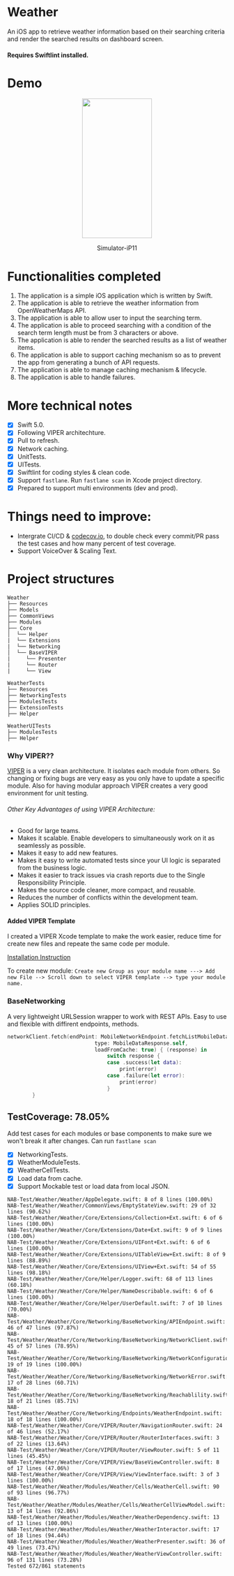 # Weather
An iOS app to retrieve weather information based on their searching criteria and render the searched results on dashboard screen.
#### Requires Swiftlint installed.

# Demo
<p align="center">
  <img width="160" height="320" src="demo.gif"/>
</p>
<p align="center"> Simulator-iP11 </p>

# Functionalities completed
1. The application is a simple iOS application which is written by Swift.
2. The application is able to retrieve the weather information from OpenWeatherMaps API.
3. The application is able to allow user to input the searching term.
4. The application is able to proceed searching with a condition of the search term length
must be from 3 characters or above.
5. The application is able to render the searched results as a list of weather items.
6. The application is able to support caching mechanism so as to prevent the app from
generating a bunch of API requests.
7. The application is able to manage caching mechanism & lifecycle.
8. The application is able to handle failures.

# More technical notes
- [x] Swift 5.0.
- [x] Following VIPER architechture.
- [x] Pull to refresh.
- [x] Network caching.
- [x] UnitTests.
- [x] UITests.
- [x] Swiftlint for coding styles & clean code.
- [x] Support `fastlane`. Run `fastlane scan` in Xcode project directory.
- [x] Prepared to support multi environments (dev and prod).

# Things need to improve:
- Intergrate CI/CD & [codecov.io](https://medium.com/@smalam119/viper-design-pattern-for-ios-application-development-7a9703902af6), to double check every commit/PR pass the test cases and how many percent of test coverage.
- Support VoiceOver & Scaling Text.

# Project structures
```
Weather
├── Resources
├── Models
├── CommonViews
├── Modules
├── Core
│  └── Helper
|  └── Extensions
|  └── Networking
│  └── BaseVIPER
|     └── Presenter
|     └── Router
|     └── View

WeatherTests
├── Resources
├── NetworkingTests
├── ModulesTests
├── ExtensionTests
├── Helper

WeatherUITests
├── ModulesTests
├── Helper
```


### Why VIPER??
[VIPER](https://medium.com/@smalam119/viper-design-pattern-for-ios-application-development-7a9703902af6) is a very clean architecture. It isolates each module from others. So changing or fixing bugs are very easy as you only have to update a specific module. Also for having modular approach VIPER creates a very good environment for unit testing.

###### Other Key Advantages of using VIPER Architecture:
- Good for large teams.
- Makes it scalable. Enable developers to simultaneously work on it as seamlessly as possible.
- Makes it easy to add new features.
- Makes it easy to write automated tests since your UI logic is separated from the business logic.
- Makes it easier to track issues via crash reports due to the Single Responsibility Principle.
- Makes the source code cleaner, more compact, and reusable.
- Reduces the number of conflicts within the development team.
- Applies SOLID principles.

#### Added VIPER Template
I created a VIPER Xcode template to make the work easier, reduce time for create new files and repeate the same code per module.

[Installation Instruction](https://github.com/m-rec/524ad38f766143bd5e1f804e231ba7a3b8877ce6/tree/master/XCode%20Templates)

To create new module: `Create new Group as your module name ---> Add new File --> Scroll down to select VIPER template --> type your module name.`

### BaseNetworking
A very lightweight URLSession wrapper to work with REST APIs. Easy to use and flexible with diffirent endpoints, methods.

```swift
networkClient.fetch(endPoint: MobileNetworkEndpoint.fetchListMobileData(limit: 20, offset: 20),
                            type: MobileDataResponse.self,
                            loadFromCache: true) { (response) in
                                switch response {
                                case .success(let data):
                                    print(error)
                                case .failure(let error):
                                    print(error)
                                }
        }
```



 ## TestCoverage: 78.05%

Add test cases for each modules or base components to make sure we won't break it after changes. Can run `fastlane scan` 
- [x] NetworkingTests.
- [x] WeatherModuleTests.
- [x] WeatherCellTests.
- [x] Load data from cache.
- [x] Support Mockable test or load data from local JSON.
```
NAB-Test/Weather/Weather/AppDelegate.swift: 8 of 8 lines (100.00%)
NAB-Test/Weather/Weather/CommonViews/EmptyStateView.swift: 29 of 32 lines (90.62%)
NAB-Test/Weather/Weather/Core/Extensions/Collection+Ext.swift: 6 of 6 lines (100.00%)
NAB-Test/Weather/Weather/Core/Extensions/Date+Ext.swift: 9 of 9 lines (100.00%)
NAB-Test/Weather/Weather/Core/Extensions/UIFont+Ext.swift: 6 of 6 lines (100.00%)
NAB-Test/Weather/Weather/Core/Extensions/UITableView+Ext.swift: 8 of 9 lines (88.89%)
NAB-Test/Weather/Weather/Core/Extensions/UIView+Ext.swift: 54 of 55 lines (98.18%)
NAB-Test/Weather/Weather/Core/Helper/Logger.swift: 68 of 113 lines (60.18%)
NAB-Test/Weather/Weather/Core/Helper/NameDescribable.swift: 6 of 6 lines (100.00%)
NAB-Test/Weather/Weather/Core/Helper/UserDefault.swift: 7 of 10 lines (70.00%)
NAB-Test/Weather/Weather/Core/Networking/BaseNetworking/APIEndpoint.swift: 46 of 47 lines (97.87%)
NAB-Test/Weather/Weather/Core/Networking/BaseNetworking/NetworkClient.swift: 45 of 57 lines (78.95%)
NAB-Test/Weather/Weather/Core/Networking/BaseNetworking/NetworkConfiguration.swift: 19 of 19 lines (100.00%)
NAB-Test/Weather/Weather/Core/Networking/BaseNetworking/NetworkError.swift: 17 of 28 lines (60.71%)
NAB-Test/Weather/Weather/Core/Networking/BaseNetworking/Reachablility.swift: 18 of 21 lines (85.71%)
NAB-Test/Weather/Weather/Core/Networking/Endpoints/WeatherEndpoint.swift: 18 of 18 lines (100.00%)
NAB-Test/Weather/Weather/Core/VIPER/Router/NavigationRouter.swift: 24 of 46 lines (52.17%)
NAB-Test/Weather/Weather/Core/VIPER/Router/RouterInterfaces.swift: 3 of 22 lines (13.64%)
NAB-Test/Weather/Weather/Core/VIPER/Router/ViewRouter.swift: 5 of 11 lines (45.45%)
NAB-Test/Weather/Weather/Core/VIPER/View/BaseViewController.swift: 8 of 17 lines (47.06%)
NAB-Test/Weather/Weather/Core/VIPER/View/ViewInterface.swift: 3 of 3 lines (100.00%)
NAB-Test/Weather/Weather/Modules/Weather/Cells/WeatherCell.swift: 90 of 93 lines (96.77%)
NAB-Test/Weather/Weather/Modules/Weather/Cells/WeatherCellViewModel.swift: 13 of 14 lines (92.86%)
NAB-Test/Weather/Weather/Modules/Weather/WeatherDependency.swift: 13 of 13 lines (100.00%)
NAB-Test/Weather/Weather/Modules/Weather/WeatherInteractor.swift: 17 of 18 lines (94.44%)
NAB-Test/Weather/Weather/Modules/Weather/WeatherPresenter.swift: 36 of 49 lines (73.47%)
NAB-Test/Weather/Weather/Modules/Weather/WeatherViewController.swift: 96 of 131 lines (73.28%)
Tested 672/861 statements
```
